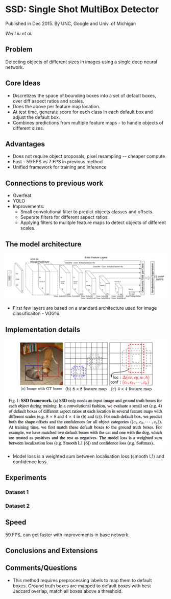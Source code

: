 # SSD: Single Shot MultiBox Detector
Published in Dec 2015.
By UNC, Google and Univ. of Michigan

*Wei Liu et al.*

## Problem 
Detecting objects of different sizes in images using a single deep neural network.

## Core Ideas
* Discretizes the space of bounding boxes into a set of default boxes, over diff aspect ratios and scales.
* Does the above per feature map location.
* At test time, generate score for each class in each default box and adjust the default box.
* Combines predictions from multiple feature maps - to handle objects of different sizes.

## Advantages
* Does not require object proposals, pixel resampling -- cheaper compute
* Fast - 59 FPS vs 7 FPS in previous method
* Unified framework for training and inference

## Connections to previous work
* Overfeat 
* YOLO 
* Improvements:
  * Small convolutional filter to predict objects classes and offsets.
  * Seperate filters for different aspect ratios.
  * Applying filters to mulitple feature maps to detect objects of different scales.
  
## The model architecture
![](ssd.png?raw=true)
* First few layers are based on a standard architecture used for image classificaiton - VGG16.

## Implementation details
![](ssd-default-boxes.png?raw=true)

* Model loss is a weighted sum between localisation loss (smooth L1) and confidence loss.

## Experiments
### Dataset 1

### Dataset 2



## Speed
59 FPS, can get faster with improvements in base network.

## Conclusions and Extensions



## Comments/Questions 
* This method requires preprocessing labels to map them to default boxes. Ground truth boxes are mapped to default boxes with best Jaccard overlap, match all boxes above a threshold.

